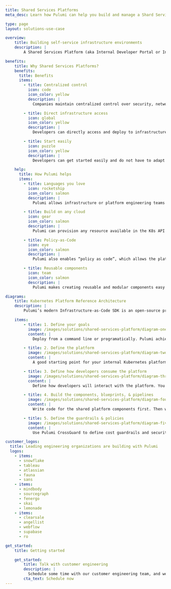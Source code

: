```yaml
---
title: Shared Services Platforms
meta_desc: Learn how Pulumi can help you build and manage a Shard Services Platform that allows application developers to self-service their infrastructure environments.

type: page
layout: solutions-use-case

overview:
    title: Building self-service infrastructure environments
    description: |
        A Shared Services Platform (aka Internal Developer Portal or Infrastructure Platform) is an internal company service that allows application developers to self-service infrastructure environments. SSPs are an extremely common amongst companies that have reached a certain size where they want to share common infrastructure and automate the provisioning of infrastructure for the development teams. Kubernetes (K8s) is becoming the de facto control plane for modern clouds, and it is frequently employed to power these internal platforms. The goal of a SSP is to increase developer velocity while maintaining centralized control over security, networking, compliance, and costs. Pulumi makes it easy to model and provision the SSP control plane as well as automate the provisioning of the data plane stacks.

benefits:
    title: Why Shared Services Platforms?
    benefits:
      title: Benefits
      items:
        - title: Centralized control
          icon: code
          icon_color: yellow
          description: |
            Companies maintain centralized control over security, networking, compliance, and costs.

        - title: Direct infrastructure access
          icon: global
          icon_color: yellow
          description: |
            Developers can directly access and deploy to infrastructure (e.g., K8s clusters or cloud resources) without contacting operations/cluster managers

        - title: Start easily
          icon: puzzle
          icon_color: yellow
          description: |
            Developers can get started easily and do not have to adapt their workflows

    help:
      title: How Pulumi helps
      items:
        - title: Languages you love
          icon: rocketship
          icon_color: salmon
          description: |
            Pulumi allows infrastructure or platform engineering teams to use the programming languages they already use for modeling their infrastructure. They can take advantage of all the existing testing tools, IDE plugins that are standard to their programming languages.

        - title: Build on any cloud
          icon: gear
          icon_color: salmon
          description: |
            Pulumi can provision any resource available in the K8s API. Pulumi supports all new resources and features in the K8s API on the same day as the release. Pulumi allows K8s users novel forms of cluster management and app workload deployments.

        - title: Policy-as-Code
          icon: eye
          icon_color: salmon
          description: |
            Pulumi also enables “policy as code”, which allows the platform team to enforce cost, security, and best practices across all infrastructure

        - title: Reusable components
          icon: team
          icon_color: salmon
          description: |
            Pulumi makes creating reusable and modular components easy which allows repeatable infrastructure building blocks to be templatized and easily reused.

diagrams:
    title: Kubernetes Platform Reference Architecture
    description: |
        Pulumi’s modern Infrastructure-as-Code SDK is an open-source project that’s supported by an active and enthusiastic community. We welcome feedback and contributions from anyone.

    items:
        - title: 1. Define your goals
          image: /images/solutions/shared-services-platform/diagram-one.svg
          content: |
            Deploy from a command line or programatically. Pulumi achieves your infrastructure’s desired state by creating, updating, or deleting cloud resources.

        - title: 2. Define the platform
          image: /images/solutions/shared-services-platform/diagram-two.svg
          content: |
            A good starting point for your internal Kubernetes platform is to use just a single environment that reflects the environment of your production system best. You want to first define the common infrastructure components/resources that will be shared across the platform and by all the developers (end users). Then you want to define the infrastructure components/resources that are configured and managed by the developer. Finally define the boundary between the platform space and end user space, which is how the developer will access the shared resources (e.g., via StackReference).

        - title: 3. Define how developers consume the platform
          image: /images/solutions/shared-services-platform/diagram-three.svg
          content: |
            Define how developers will interact with the platform. You may want to give them a self-service portal where they can pick and choose their infrastructure, a GitOps workflow, or developers just interact with a CI/CD pipeline directly.

        - title: 4. Build the components, blueprints, & pipelines
          image: /images/solutions/shared-services-platform/diagram-four.svg
          content: |
            Write code for the shared platform components first. Then write code for the application components that can be selected and used by developers. These application components will have the logic to retrieve credentials or how to connect to the shared resources in the platform.

        - title: 5. Define the guardrails & policies
          image: /images/solutions/shared-services-platform/diagram-five.svg
          content: |
            Use Pulumi CrossGuard to define cost guardrails and security policies. CrossGuard can also be used to enforce general best practices (e.g., closing ports) or best practices specific to your business (e.g., regional locality requirements).

customer_logos:
  title: Leading engineering organizations are building with Pulumi
  logos:
    - items:
      - snowflake
      - tableau
      - atlassian
      - fauna
      - sans
    - items:
      - mindbody
      - sourcegraph
      - fenergo
      - skai
      - lemonade
    - items:
      - clearsale
      - angellist
      - webflow
      - supabase
      - ro

get_started:
    title: Getting started

    get_started:
        title: Talk with customer engineering
        description: |
          Schedule some time with our customer engineering team, and we will help you plan and build your shared services platform.
        cta_text: Schedule now
---
```

